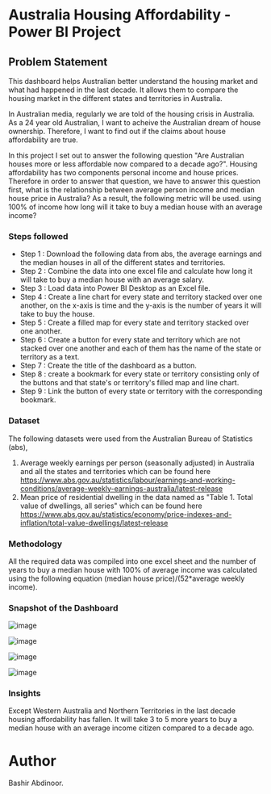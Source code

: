 
# Australia Housing Affordability - Power BI Project

## Problem Statement

This dashboard helps Australian better understand the housing market and what had happened in the last decade. It allows them to compare the housing market in the different states and territories in Australia.

In Australian media, regularly we are told of the housing crisis in Australia. As a 24 year old Australian, I want to acheive the Australian dream of house ownership. Therefore, I want to find out if the claims about house affordability are true. 

In this project I set out to answer the following question "Are Australian houses more or less affordable now compared to a decade ago?". Housing affordability has two components personal income and house prices. Therefore in order to answer that question, we have to answer this question first, what is the relationship between average person income and median house price in Australia? As a result, the following metric will be used. using 100% of income how long will it take to buy a median house with an average income? 



### Steps followed 

- Step 1 : Download the following data from abs, the average earnings and the median houses in all of the different states and territories.
- Step 2 : Combine the data into one excel file and calculate how long it will take to buy a median house with an average salary.
- Step 3 : Load data into Power BI Desktop as an Excel file.
- Step 4 : Create a line chart for every state and territory stacked over one another, on the x-axis is time and the y-axis is the number of years it will take to buy the house.
- Step 5 : Create a filled map for every state and territory stacked over one another.
- Step 6 : Create a button for every state and territory which are not stacked over one another and each of them has the name of the state or territory as a text.
- Step 7 : Create the title of the dashboard as a button.
- Step 8 : create a bookmark for every state or territory consisting only of the buttons and that state's or territory's filled map and line chart.
- Step 9 : Link the button of every state or territory with the corresponding bookmark.


### Dataset

The following datasets were used from the Australian Bureau of Statistics (abs),
1. Average weekly earnings per person (seasonally adjusted) in Australia and all the states and territories which can be found here https://www.abs.gov.au/statistics/labour/earnings-and-working-conditions/average-weekly-earnings-australia/latest-release
2. Mean price of residential dwelling in the data named as "Table 1. Total value of dwellings, all series" which can be found here https://www.abs.gov.au/statistics/economy/price-indexes-and-inflation/total-value-dwellings/latest-release

### Methodology

All the required data was compiled into one excel sheet and the number of years to buy a median house with 100% of average income was calculated using the following equation (median house price)/(52*average weekly income).

### Snapshot of the Dashboard

![image](https://github.com/Theeprotagonist/Projects/assets/112685391/ed3f7a82-cc54-4ba9-a11a-756a63aa9bf2)

![image](https://github.com/Theeprotagonist/Projects/assets/112685391/34738e19-8271-4880-a009-698f5558668c)

![image](https://github.com/Theeprotagonist/Projects/assets/112685391/fdc2e6f3-b8bd-4cd7-82ce-890419dd3574)

![image](https://github.com/Theeprotagonist/Projects/assets/112685391/a6b8f9a5-e04a-49fb-9360-c3d0dd99c447)

### Insights
Except Western Australia and Northern Territories in the last decade housing affordability has fallen. It will take 3 to 5 more years to buy a median house with an average income citizen compared to a decade ago.

# Author
Bashir Abdinoor. 
